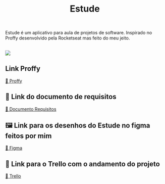 <h1 align="center">Estude</h1>
<br/>
<p>Estude é um aplicativo para aula de projetos de software. Inspirado no Proffy desenvolvido pela Rocketseat mas feito do meu jeito.</p>
<br/>
<img src="https://github.com/nortongoncalves/Estude/blob/main/Estude.gif" />

## Link Proffy 
<a href="https://github.com/rocketseat-education/nlw-02-omnistack">🔗 Proffy</a>

## :page_with_curl: Link do documento de requisitos
<a href="https://docs.google.com/document/d/1xpl-3hg8IIzii8xnGmSBEBI4ilQEErIwBPZT-6XEmS8/edit?usp=sharing"> 🔗 Documento Requisitos</a>

## :framed_picture: Link para os desenhos do Estude no figma feitos por mim
<a href="https://www.figma.com/file/hqj3oof5LUK6jgzSYpuIgZ/Estude?node-id=105%3A20">🔗 Figma</a>

## :calendar: Link para o Trello com o andamento do projeto
<a href="https://trello.com/b/6njNnOLx/estude">🔗 Trello</a>
